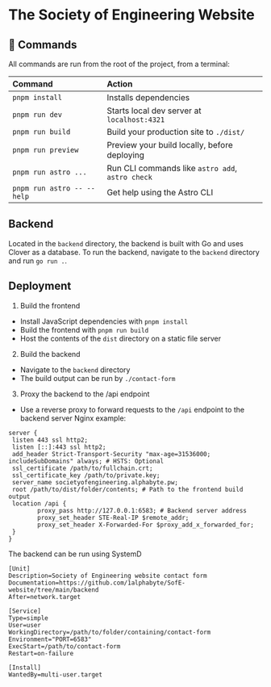 # The Society of Engineering Website

## 🧞 Commands

All commands are run from the root of the project, from a terminal:

| Command                   | Action                                           |
| :------------------------ | :----------------------------------------------- |
| `pnpm install`             | Installs dependencies                            |
| `pnpm run dev`             | Starts local dev server at `localhost:4321`      |
| `pnpm run build`           | Build your production site to `./dist/`          |
| `pnpm run preview`         | Preview your build locally, before deploying     |
| `pnpm run astro ...`       | Run CLI commands like `astro add`, `astro check` |
| `pnpm run astro -- --help` | Get help using the Astro CLI                     |

## Backend

Located in the `backend` directory, the backend is built with Go and uses Clover as a database. To run the backend, navigate to the `backend` directory and run `go run .`.

## Deployment

1. Build the frontend
- Install JavaScript dependencies with `pnpm install`
- Build the frontend with `pnpm run build`
- Host the contents of the `dist` directory on a static file server
2. Build the backend
- Navigate to the `backend` directory
- The build output can be run by `./contact-form`
3. Proxy the backend to the /api endpoint
- Use a reverse proxy to forward requests to the `/api` endpoint to the backend server 
Nginx example:
```nginx
server {
 listen 443 ssl http2;
 listen [::]:443 ssl http2;
 add_header Strict-Transport-Security "max-age=31536000; includeSubDomains" always; # HSTS: Optional
 ssl_certificate /path/to/fullchain.crt;
 ssl_certificate_key /path/to/private.key;
 server_name societyofengineering.alphabyte.pw;
 root /path/to/dist/folder/contents; # Path to the frontend build output
 location /api {
        proxy_pass http://127.0.0.1:6583; # Backend server address
        proxy_set_header STE-Real-IP $remote_addr;
        proxy_set_header X-Forwarded-For $proxy_add_x_forwarded_for;
 }
}
```

The backend can be run using SystemD 
```systemd
[Unit]
Description=Society of Engineering website contact form
Documentation=https://github.com/1alphabyte/SofE-website/tree/main/backend
After=network.target

[Service]
Type=simple
User=user
WorkingDirectory=/path/to/folder/containing/contact-form
Environment="PORT=6583"
ExecStart=/path/to/contact-form
Restart=on-failure

[Install]
WantedBy=multi-user.target
```